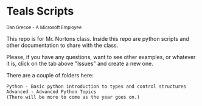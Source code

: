 # Teals Scripts
<sub>Dan Grecoe - A Microsoft Employee </sub>

This repo is for Mr. Nortons class. Inside this repo are python scripts and other documentation to share with the class. 

Please, if you have any questions, want to see other examples, or whatever it is, click on the tab above "Issues" and create a new one. 

There are a couple of folders here:

    Python - Basic python introduction to types and control structures
    Advanced - Advanced Python Topics
    (There will be more to come as the year goes on.)

